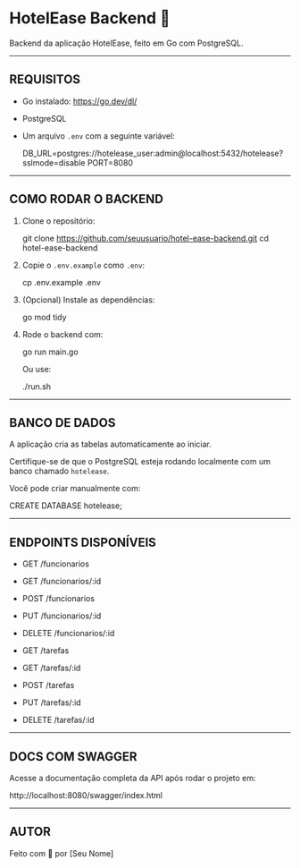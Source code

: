 HotelEase Backend 🏨
=====================

Backend da aplicação HotelEase, feito em Go com PostgreSQL.

---------------------
REQUISITOS
---------------------

- Go instalado: https://go.dev/dl/
- PostgreSQL
- Um arquivo `.env` com a seguinte variável:
  
  DB_URL=postgres://hotelease_user:admin@localhost:5432/hotelease?sslmode=disable
  PORT=8080

---------------------
COMO RODAR O BACKEND
---------------------

1. Clone o repositório:

   git clone https://github.com/seuusuario/hotel-ease-backend.git
   cd hotel-ease-backend

2. Copie o `.env.example` como `.env`:

   cp .env.example .env

3. (Opcional) Instale as dependências:

   go mod tidy

4. Rode o backend com:

   go run main.go

   Ou use:

   ./run.sh

---------------------
BANCO DE DADOS
---------------------

A aplicação cria as tabelas automaticamente ao iniciar.

Certifique-se de que o PostgreSQL esteja rodando localmente com um banco chamado `hotelease`.

Você pode criar manualmente com:

   CREATE DATABASE hotelease;

---------------------
ENDPOINTS DISPONÍVEIS
---------------------

- GET    /funcionarios
- GET    /funcionarios/:id
- POST   /funcionarios
- PUT    /funcionarios/:id
- DELETE /funcionarios/:id

- GET    /tarefas
- GET    /tarefas/:id
- POST   /tarefas
- PUT    /tarefas/:id
- DELETE /tarefas/:id

---------------------
DOCS COM SWAGGER
---------------------

Acesse a documentação completa da API após rodar o projeto em:

  http://localhost:8080/swagger/index.html

---------------------
AUTOR
---------------------

Feito com 💙 por [Seu Nome]
